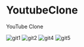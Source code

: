 # YoutubeClone
YouTube Clone


![git1](https://user-images.githubusercontent.com/106821254/209351840-58eddd12-c454-49c9-a053-040c55e3411a.png)
![git2](https://user-images.githubusercontent.com/106821254/209351846-ac51e204-3cf3-4117-a76c-3dabe37a38b1.png)
![git4](https://user-images.githubusercontent.com/106821254/209351952-ac96f70a-1a49-4804-b0ff-f6bbfb64c335.png)
![git5](https://user-images.githubusercontent.com/106821254/209351864-f9fe55c3-0976-40df-bff1-476d22a2fad4.png)
